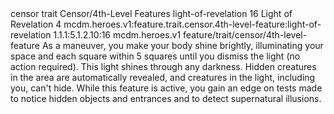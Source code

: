<ability>
  <metadata>
    <class>censor</class>
    <feature_type>trait</feature_type>
    <file_dpath>Censor/4th-Level Features</file_dpath>
    <item_id>light-of-revelation</item_id>
    <item_index>16</item_index>
    <item_name>Light of Revelation</item_name>
    <level>4</level>
    <scc>mcdm.heroes.v1:feature.trait.censor.4th-level-feature:light-of-revelation</scc>
    <scdc>1.1.1:5.1.2.10:16</scdc>
    <source>mcdm.heroes.v1</source>
    <type>feature/trait/censor/4th-level-feature</type>
  </metadata>
  <effects>
    <effect type="mundane">As a maneuver, you make your body shine brightly, illuminating your space and each square within 5 squares until you dismiss the light (no action required). This light shines through any darkness. Hidden creatures in the area are automatically revealed, and creatures in the light, including you, can&apos;t hide. While this feature is active, you gain an edge on tests made to notice hidden objects and entrances and to detect supernatural illusions.</effect>
  </effects>
</ability>
